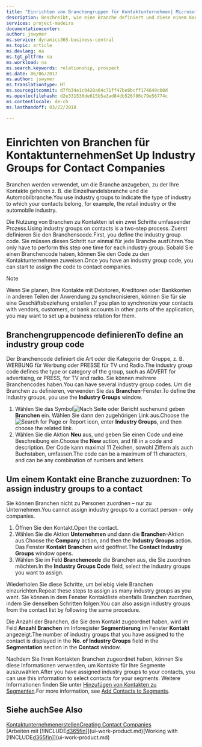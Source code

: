 ```yaml
---
title: "Einrichten von Branchengruppen für Kontaktunternehmen| Microsoft Docs"
description: Beschreibt, wie eine Branche definiert und diese einem Kontaktunternehmen, beispielsweise Einzelhandelsbranche, oder der Automobilindustrie zuweist.
services: project-madeira
documentationcenter: 
author: jswymer
ms.service: dynamics365-business-central
ms.topic: article
ms.devlang: na
ms.tgt_pltfrm: na
ms.workload: na
ms.search.keywords: relationship, prospect
ms.date: 06/06/2017
ms.author: jswymer
ms.translationtype: HT
ms.sourcegitcommit: d7fb34e1c9428a64c71ff47be8bcff174649c00d
ms.openlocfilehash: d2e331536de615b5a3ad84db526f86c79e56774c
ms.contentlocale: de-ch
ms.lasthandoff: 03/22/2018

---
```

# <a name="set-up-industry-groups-for-contact-companies"></a><span data-ttu-id="6ee57-103">Einrichten von Branchen für Kontaktunternehmen</span><span class="sxs-lookup"><span data-stu-id="6ee57-103">Set Up Industry Groups for Contact Companies</span></span>
<span data-ttu-id="6ee57-104">Branchen werden verwendet, um die Branche anzugeben, zu der Ihre Kontakte gehören z. B. die Einzelhandelsbranche und die Automobilbranche.</span><span class="sxs-lookup"><span data-stu-id="6ee57-104">You use industry groups to indicate the type of industry to which your contacts belong, for example, the retail industry or the automobile industry.</span></span>

<span data-ttu-id="6ee57-105">Die Nutzung von Branchen zu Kontakten ist ein zwei Schritte umfassender Prozess.</span><span class="sxs-lookup"><span data-stu-id="6ee57-105">Using industry groups on contacts is a two-step process.</span></span> <span data-ttu-id="6ee57-106">Zuerst definieren Sie den Branchenscode.</span><span class="sxs-lookup"><span data-stu-id="6ee57-106">First, you define the industry group code.</span></span> <span data-ttu-id="6ee57-107">Sie müssen diesen Schritt nur einmal für jede Branche ausführen.</span><span class="sxs-lookup"><span data-stu-id="6ee57-107">You only have to perform this step one time for each industry group.</span></span> <span data-ttu-id="6ee57-108">Sobald Sie einen Branchencode haben, können Sie den Code zu den Kontaktunternehmen zuweisen.</span><span class="sxs-lookup"><span data-stu-id="6ee57-108">Once you have an industry group code, you can start to assign the code to contact companies.</span></span>

> [!NOTE]  
>   <span data-ttu-id="6ee57-109">Wenn Sie planen, Ihre Kontakte mit Debitoren, Kreditoren oder Bankkonten in anderen Teilen der Anwendung zu synchronisieren, können Sie für sie eine Geschäftsbeziehung erstellen.</span><span class="sxs-lookup"><span data-stu-id="6ee57-109">If you plan to synchronize your contacts with vendors, customers, or bank accounts in other parts of the application, you may want to set up a business relation for them.</span></span>

## <a name="to-define-an-industry-group-code"></a><span data-ttu-id="6ee57-110">Branchengruppencode definieren</span><span class="sxs-lookup"><span data-stu-id="6ee57-110">To define an industry group code</span></span>
<span data-ttu-id="6ee57-111">Der Branchencode definiert die Art oder die Kategorie der Gruppe, z. B. WERBUNG für Werbung oder PRESSE für TV und Radio.</span><span class="sxs-lookup"><span data-stu-id="6ee57-111">The industry group code defines the type or category of the group, such as ADVERT for advertising, or PRESS, for TV and radio.</span></span> <span data-ttu-id="6ee57-112">Sie können mehrere Branchencodes haben.</span><span class="sxs-lookup"><span data-stu-id="6ee57-112">You can have several industry group codes.</span></span> <span data-ttu-id="6ee57-113">Um die Branchen zu definieren, verwenden Sie das **Branchen**-Fenster.</span><span class="sxs-lookup"><span data-stu-id="6ee57-113">To define the industry groups, you use the **Industry Groups** window.</span></span>

1. <span data-ttu-id="6ee57-114">Wählen Sie das Symbol![ Nach Seite oder Bericht suchen ](media/ui-search/search_small.png "Nach Seite oder Bericht suchen")und geben **Branchen** ein. Wählen Sie dann den zugehörigen Link aus.</span><span class="sxs-lookup"><span data-stu-id="6ee57-114">Choose the ![Search for Page or Report](media/ui-search/search_small.png "Search for Page or Report icon") icon, enter **Industry Groups**, and then choose the related link.</span></span>
2. <span data-ttu-id="6ee57-115">Wählen Sie die Aktion **Neu** aus, und geben Sie einen Code und eine Beschreibung ein.</span><span class="sxs-lookup"><span data-stu-id="6ee57-115">Choose the **New** action, and fill in a code and description.</span></span> <span data-ttu-id="6ee57-116">Der Code kann maximal 11 Zeichen, sowohl Ziffern als auch Buchstaben, umfassen.</span><span class="sxs-lookup"><span data-stu-id="6ee57-116">The code can be a maximum of 11 characters, and can be any combination of numbers and letters.</span></span>

## <span data-ttu-id="6ee57-117"><a name="AssignIndustryGroupContact">Um einem Kontakt eine Branche zuzuordnen:</a></span><span class="sxs-lookup"><span data-stu-id="6ee57-117"><a name="AssignIndustryGroupContact"></a> To assign industry groups to a contact</span></span>
<span data-ttu-id="6ee57-118">Sie können Branchen nicht zu Personen zuordnen – nur zu Unternehmen.</span><span class="sxs-lookup"><span data-stu-id="6ee57-118">You cannot assign industry groups to a contact person - only companies.</span></span>

1. <span data-ttu-id="6ee57-119">Öffnen Sie den Kontakt.</span><span class="sxs-lookup"><span data-stu-id="6ee57-119">Open the contact.</span></span>
2. <span data-ttu-id="6ee57-120">Wählen Sie die Aktion **Unternehmen** und dann die **Branchen**-Aktion aus.</span><span class="sxs-lookup"><span data-stu-id="6ee57-120">Choose the **Company** action, and then the **Industry Groups** action.</span></span> <span data-ttu-id="6ee57-121">Das Fenster **Kontakt Branchen** wird geöffnet.</span><span class="sxs-lookup"><span data-stu-id="6ee57-121">The **Contact Industry Groups** window opens.</span></span>
3. <span data-ttu-id="6ee57-122">Wählen Sie im Feld **Branchencode** die Branchen aus, die Sie zuordnen möchten.</span><span class="sxs-lookup"><span data-stu-id="6ee57-122">In the **Industry Groups Code** field, select the industry groups you want to assign.</span></span>

<span data-ttu-id="6ee57-123">Wiederholen Sie diese Schritte, um beliebig viele Branchen einzurichten.</span><span class="sxs-lookup"><span data-stu-id="6ee57-123">Repeat these steps to assign as many industry groups as you want.</span></span> <span data-ttu-id="6ee57-124">Sie können in dem Fenster Kontaktliste ebenfalls Branchen zuordnen, indem Sie denselben Schritten folgen.</span><span class="sxs-lookup"><span data-stu-id="6ee57-124">You can also assign industry groups from the contact list by following the same procedure.</span></span>

<span data-ttu-id="6ee57-125">Die Anzahl der Branchen, die Sie dem Kontakt zugeordnet haben, wird im Feld **Anzahl Branchen** im Inforegister **Segmentierung** im Fenster **Kontakt** angezeigt.</span><span class="sxs-lookup"><span data-stu-id="6ee57-125">The number of industry groups that you have assigned to the contact is displayed in the **No. of Industry Groups** field in the **Segmentation** section in the **Contact** window.</span></span>

<span data-ttu-id="6ee57-126">Nachdem Sie Ihren Kontakten Branchen zugeordnet haben, können Sie diese Informationen verwenden, um Kontakte für Ihre Segmente auszuwählen.</span><span class="sxs-lookup"><span data-stu-id="6ee57-126">After you have assigned industry groups to your contacts, you can use this information to select contacts for your segments.</span></span> <span data-ttu-id="6ee57-127">Weitere Informationen finden Sie unter [Hinzufügen von Kontakten zu Segmenten](marketing-add-contact-segment.md).</span><span class="sxs-lookup"><span data-stu-id="6ee57-127">For more information, see [Add Contacts to Segments](marketing-add-contact-segment.md).</span></span>

## <a name="see-also"></a><span data-ttu-id="6ee57-128">Siehe auch</span><span class="sxs-lookup"><span data-stu-id="6ee57-128">See Also</span></span>
[<span data-ttu-id="6ee57-129">Kontaktunternehmenerstellen</span><span class="sxs-lookup"><span data-stu-id="6ee57-129">Creating Contact Companies</span></span>](marketing-create-contact-companies.md)  
<span data-ttu-id="6ee57-130">[Arbeiten mit [!INCLUDE[d365fin](includes/d365fin_md.md)]](ui-work-product.md)</span><span class="sxs-lookup"><span data-stu-id="6ee57-130">[Working with [!INCLUDE[d365fin](includes/d365fin_md.md)]](ui-work-product.md)</span></span>

